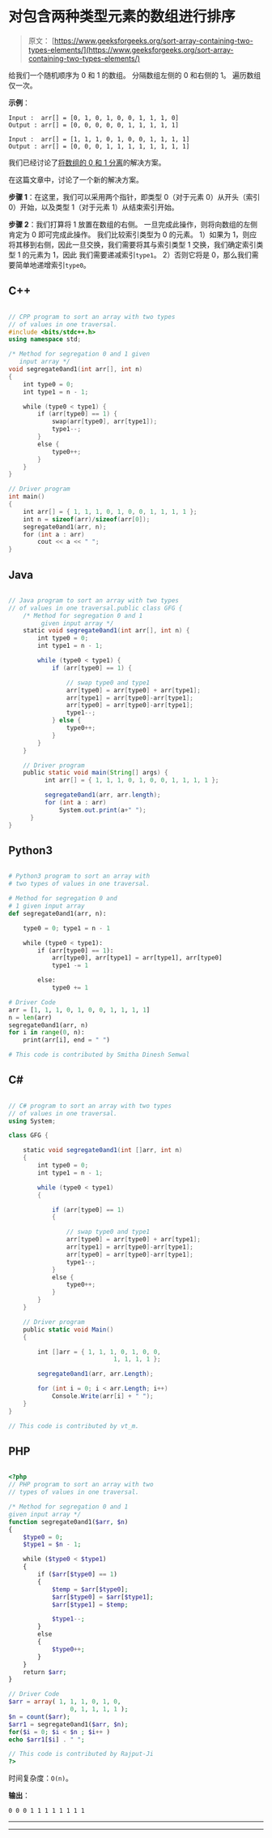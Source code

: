 # 对包含两种类型元素的数组进行排序

> 原文： [https://www.geeksforgeeks.org/sort-array-containing-two-types-elements/](https://www.geeksforgeeks.org/sort-array-containing-two-types-elements/)

给我们一个随机顺序为 0 和 1 的数组。 分隔数组左侧的 0 和右侧的 1。 遍历数组仅一次。

**示例**：

```
Input :  arr[] = [0, 1, 0, 1, 0, 0, 1, 1, 1, 0] 
Output : arr[] = [0, 0, 0, 0, 0, 1, 1, 1, 1, 1] 

Input :  arr[] = [1, 1, 1, 0, 1, 0, 0, 1, 1, 1, 1] 
Output : arr[] = [0, 0, 0, 1, 1, 1, 1, 1, 1, 1, 1] 

```



我们已经讨论了[将数组的 0 和 1 分离](https://www.geeksforgeeks.org/segregate-0s-and-1s-in-an-array-by-traversing-array-once)的解决方案。

在这篇文章中，讨论了一个新的解决方案。

**步骤 1**：在这里，我们可以采用两个指针，即类型 0（对于元素 0）从开头（索引 0）开始，以及类型 1（对于元素 1）从结束索引开始。

**步骤 2**：我们打算将 1 放置在数组的右侧。 一旦完成此操作，则将向数组的左侧肯定为 0 即可完成此操作。
我们比较索引类型为 0 的元素。
1）如果为 1，则应将其移到右侧，因此一旦交换，我们需要将其与索引类型 1 交换，我们确定索引类型 1 的元素为 1，因此 我们需要递减索引`type1`。
2）否则它将是 0，那么我们需要简单地递增索引`type0`。

## C++ 

```cpp

// CPP program to sort an array with two types 
// of values in one traversal. 
#include <bits/stdc++.h> 
using namespace std; 

/* Method for segregation 0 and 1 given  
   input array */
void segregate0and1(int arr[], int n) 
{ 
    int type0 = 0; 
    int type1 = n - 1; 

    while (type0 < type1) { 
        if (arr[type0] == 1) { 
            swap(arr[type0], arr[type1]); 
            type1--; 
        } 
        else { 
            type0++; 
        } 
    } 
} 

// Driver program 
int main() 
{ 
    int arr[] = { 1, 1, 1, 0, 1, 0, 0, 1, 1, 1, 1 }; 
    int n = sizeof(arr)/sizeof(arr[0]); 
    segregate0and1(arr, n); 
    for (int a : arr) 
        cout << a << " "; 
} 

```

## Java

```java

// Java program to sort an array with two types 
// of values in one traversal.public class GFG { 
    /* Method for segregation 0 and 1  
         given input array */
    static void segregate0and1(int arr[], int n) { 
        int type0 = 0; 
        int type1 = n - 1; 

        while (type0 < type1) { 
            if (arr[type0] == 1) { 

                // swap type0 and type1 
                arr[type0] = arr[type0] + arr[type1]; 
                arr[type1] = arr[type0]-arr[type1]; 
                arr[type0] = arr[type0]-arr[type1]; 
                type1--; 
            } else { 
                type0++; 
            } 
        } 
    } 

    // Driver program 
    public static void main(String[] args) { 
          int arr[] = { 1, 1, 1, 0, 1, 0, 0, 1, 1, 1, 1 }; 

          segregate0and1(arr, arr.length); 
          for (int a : arr) 
              System.out.print(a+" "); 
      } 
} 

```

## Python3

```py

# Python3 program to sort an array with  
# two types of values in one traversal. 

# Method for segregation 0 and  
# 1 given input array  
def segregate0and1(arr, n): 

    type0 = 0; type1 = n - 1

    while (type0 < type1):  
        if (arr[type0] == 1):  
            arr[type0], arr[type1] = arr[type1], arr[type0] 
            type1 -= 1

        else:  
            type0 += 1

# Driver Code 
arr = [1, 1, 1, 0, 1, 0, 0, 1, 1, 1, 1]  
n = len(arr) 
segregate0and1(arr, n) 
for i in range(0, n): 
    print(arr[i], end = " ") 

# This code is contributed by Smitha Dinesh Semwal 

```

## C# 

```cs

// C# program to sort an array with two types 
// of values in one traversal. 
using System; 

class GFG { 

    static void segregate0and1(int []arr, int n) 
    { 
        int type0 = 0; 
        int type1 = n - 1; 

        while (type0 < type1) 
        { 

            if (arr[type0] == 1) 
            { 

                // swap type0 and type1 
                arr[type0] = arr[type0] + arr[type1]; 
                arr[type1] = arr[type0]-arr[type1]; 
                arr[type0] = arr[type0]-arr[type1]; 
                type1--; 
            }  
            else { 
                type0++; 
            } 
        } 
    } 

    // Driver program 
    public static void Main() 
    { 

        int []arr = { 1, 1, 1, 0, 1, 0, 0, 
                             1, 1, 1, 1 }; 

        segregate0and1(arr, arr.Length); 

        for (int i = 0; i < arr.Length; i++) 
            Console.Write(arr[i] + " "); 
    } 
} 

// This code is contributed by vt_m. 

```

## PHP

```php

<?php 
// PHP program to sort an array with two  
// types of values in one traversal. 

/* Method for segregation 0 and 1  
given input array */
function segregate0and1($arr, $n) 
{ 
    $type0 = 0; 
    $type1 = $n - 1; 

    while ($type0 < $type1) 
    { 
        if ($arr[$type0] == 1) 
        { 
            $temp = $arr[$type0]; 
            $arr[$type0] = $arr[$type1]; 
            $arr[$type1] = $temp; 

            $type1--; 
        } 
        else 
        { 
            $type0++; 
        } 
    } 
    return $arr; 
} 

// Driver Code 
$arr = array( 1, 1, 1, 0, 1, 0,  
                 0, 1, 1, 1, 1 ); 
$n = count($arr); 
$arr1 = segregate0and1($arr, $n); 
for($i = 0; $i < $n ; $i++ ) 
echo $arr1[$i] . " "; 

// This code is contributed by Rajput-Ji 
?> 

```

时间复杂度：`O(n)`。

**输出**：

```
0 0 0 1 1 1 1 1 1 1 1

```



* * *

* * *



